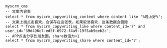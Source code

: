     
    myscrm_cms
    -- 文案内容表
    select * from myscrm_copywriting_content where content like '%晚上好%';
    -- 文案上面点击喜欢，会保存在这张表，如果取消喜欢，这条数据会删除
    select * from myscrm_copywriting_like where content_id='7' and user_id='39d496c7-ed5f-6972-f4a9-19f5ab9eeb2c';
    -- APP点击分享到朋友圈，share数值为+1
    select * from myscrm_copywriting_share where content_id='7';
    
